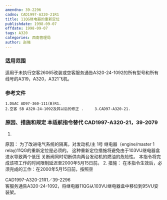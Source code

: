 ```yaml
---
amendno: 39-2296
cadno: CAD1997-A320-21R1
title: 11QG继电器的重新定位
publishdate: 1998-09-07
effdate: 1998-09-07
tags: A320
categories: 西南管理局
author: 赵强
---
```


### 适用范围 
适用于未执行空客26065改装或空客服务通告A320-24-1092的所有型号和所有线号的A319，A320，A321飞机。

<!--more-->
### 参考文件
    1.DGAC AD97-360-111(B)R1.
    2.空客 SB A320-24-1092及其以后的修正 .     3.CAD97-A320-21.

### 原因、措施和规定 本适航指令替代 CAD1997-A320-21，39-2079 
1.
原因：     为了改进电气系统的隔离，对发动机/主 1号 继电器（engine/master 1 relay)11QG的重新定位是必须的。 这种重新定位措施将避免由于103VU继电器盒进水导致两个低压
关断阀同时切断供向两台发动机的燃油的危险性。 本指令将完成该项工作的时间限制延迟至2000年5月15日前。 
2.
措施： 在本指令生效后，必须完成的工作：在2000年5月15日前，按照空

  CAD1997-A320-21R1／39-2296   
客服务通告A320-24-1092，将继电器11QG从103VU继电器盒中移位到95VU安装架。 
